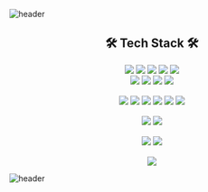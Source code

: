 ![header](https://capsule-render.vercel.app/api?type=waving&color=E6F1D3&height=300&section=header&text=Seongmin%20Kim&fontSize=90)

<div align="center">
<h2>🛠 Tech Stack 🛠</h2>

<img src="https://img.shields.io/badge/Java-007396?style=flat&logo=Java&logoColor=white">
<img src="https://img.shields.io/badge/servlet-93A4F4?style=flat&logo=jsp&logoColor=white">
<img src="https://img.shields.io/badge/jsp-DE6C1E?style=flat&logo=jsp&logoColor=white">
<img src="https://img.shields.io/badge/springFramework-6DB33F?style=flat&logo=spring&logoColor=white">
<img src="https://img.shields.io/badge/springBoot-6DB33F?style=flat&logo=springBoot&logoColor=white">
<br>
<img src="https://img.shields.io/badge/Oracle DB-F80000?style=flat&logo=oracle&logoColor=white">
<img src="https://img.shields.io/badge/python-3776AB?style=flat&logo=python&logoColor=white">
<img src="https://img.shields.io/badge/R-276DC3?style=flat&logo=R&logoColor=white">
<img src="https://img.shields.io/badge/apache tomcat-F8DC75?style=flat&logo=apachetomcat&logoColor=black">
<br><br>
<img src="https://img.shields.io/badge/html-E34F26?style=flat&logo=html5&logoColor=white">
<img src="https://img.shields.io/badge/CSS-1572B6?style=flat&logo=CSS3&logoColor=white">
<img src="https://img.shields.io/badge/javascript-F7DF1E?style=flat&logo=javascript&logoColor=black">
<img src="https://img.shields.io/badge/jquery-0769AD?style=flat&logo=jquery&logoColor=white">
<img src="https://img.shields.io/badge/Bootstrap-7952B3?style=flat&logo=Bootstrap&logoColor=white">
<img src="https://img.shields.io/badge/React-61DAFB?style=flat&logo=React&logoColor=white">
<br><br>
<img src="https://img.shields.io/badge/AWS-232F3E?style=flat&logo=AmazonAWS&logoColor=white">
<img src="https://img.shields.io/badge/Ubuntu-E95420?style=flat&logo=Ubuntu&logoColor=white">
<br><br>
<img src="https://img.shields.io/badge/Git-F05032?style=flat&logo=Git&logoColor=white">
<img src="https://img.shields.io/badge/GitHub-181717?style=flat&logo=GitHub&logoColor=white">
<br><br>
<a href="https://www.notion.so/51963436328541d0ae517b01d13716ee?pvs=4"><img src="https://img.shields.io/badge/Notion-000000?style=flat&logo=Notion&logoColor=white"></a>

</div>

![header](https://capsule-render.vercel.app/api?type=waving&color=E6F1D3&height=200&section=footer&text=&fontSize=90)


<!--
### Hi there 👋
**sungminw/sungminw** is a ✨ _special_ ✨ repository because its `README.md` (this file) appears on your GitHub profile.

Here are some ideas to get you started:

- 🔭 I’m currently working on ...
- 🌱 I’m currently learning ...
- 👯 I’m looking to collaborate on ...
- 🤔 I’m looking for help with ...
- 💬 Ask me about ...
- 📫 How to reach me: ...
- 😄 Pronouns: ...
- ⚡ Fun fact: ...
-->
